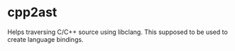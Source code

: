 # cpp2ast
Helps traversing C/C++ source using libclang. This supposed to be used to create language bindings.